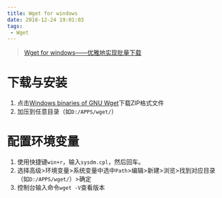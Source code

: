 ```yaml
---
title: Wget for windows
date: 2018-12-24 19:01:03
tags:
 - Wget
---
```


> [Wget for windows——优雅地实现批量下载](https://zhuanlan.zhihu.com/p/28826000)

<!-- more -->

# 下载与安装

1. 点击[Windows binaries of GNU Wget](http://link.zhihu.com/?target=https%3A//eternallybored.org/misc/wget/)下载ZIP格式文件
2. 加压到任意目录（如`D:/APPS/wget/`）

# 配置环境变量

1. 使用快捷键`win+r`，输入`sysdm.cpl`，然后回车。
2. 选择高级>环境变量>系统变量中选中`Path`>编辑>新建>浏览>找到对应目录（如`D:/APPS/wget/`）>确定
3. 控制台输入命令`wget -V`查看版本